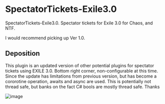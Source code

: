 # SpectatorTickets-Exile3.0
SpectatorTickets-Exile3.0.
 Spectator tickets for Exile 3.0 for Chaos, and NTF.
 
 I would recommend picking up Ver 1.0.


## Deposition
This plugin is an updated version of other potential plugins for spectator tickets using EXILE 3.0. Bottom right corner, non-configurable at this time. Since the update has limitations from previous version, but has become a cororotine operation, awaits and async are used. This is potentially not thread safe, but banks on the fact C# bools are mostly thread safe. Thanks


![image](https://user-images.githubusercontent.com/24619207/139356904-5ae4d803-3780-41fb-95f2-08493ba46d38.png)
